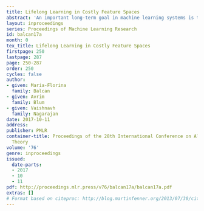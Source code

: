 ```yaml
---
title: Lifelong Learning in Costly Feature Spaces
abstract: 'An important long-term goal in machine learning systems is to build learning agents that, like humans, can learn many tasks over their lifetime, and moreover use information from these tasks to improve their ability to do so efficiently. In this work, our goal is to provide new theoretical insights into the potential of this paradigm. In particular, we propose a lifelong learning framework that adheres to a novel notion of resource efficiency that is critical in many real-world domains where feature evaluations are costly. That is, our learner aims to reuse information from previously learned related tasks to learn future tasks in a <i>feature-efficient</i> manner. Furthermore, we consider novel combinatorial ways in which learning tasks can relate.  Specifically, we design lifelong learning algorithms for two structurally different and widely used families of target functions: decision trees/lists and monomials/polynomials. We also provide strong feature-efficiency guarantees for these algorithms; in fact, we show that in order to learn future targets, we need only slightly more feature evaluations per training example than what is needed to predict on an arbitrary example using those targets. We also provide algorithms with guarantees in an agnostic model where not all the targets are related to each other. Finally, we also provide lower bounds on the performance of a lifelong learner in these models, which are in fact tight under some conditions.'
layout: inproceedings
series: Proceedings of Machine Learning Research
id: balcan17a
month: 0
tex_title: Lifelong Learning in Costly Feature Spaces
firstpage: 250
lastpage: 287
page: 250-287
order: 250
cycles: false
author:
- given: Maria-Florina
  family: Balcan
- given: Avrim
  family: Blum
- given: Vaishnavh
  family: Nagarajan
date: 2017-10-11
address: 
publisher: PMLR
container-title: Proceedings of the 28th International Conference on Algorithmic Learning
  Theory
volume: '76'
genre: inproceedings
issued:
  date-parts:
  - 2017
  - 10
  - 11
pdf: http://proceedings.mlr.press/v76/balcan17a/balcan17a.pdf
extras: []
# Format based on citeproc: http://blog.martinfenner.org/2013/07/30/citeproc-yaml-for-bibliographies/
---
```


